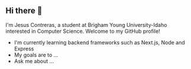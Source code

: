 ## Hi there 👋

I'm Jesus Contreras, a student at Brigham Young University-Idaho interested in Computer Science. Welcome to my GitHub profile!

- I'm currently learning backend frameworks such as Next.js, Node and Express
- My goals are to ...
- Ask me about ...
<!--
**JesusContreras26/JesusContreras26** is a ✨ _special_ ✨ repository because its `README.md` (this file) appears on your GitHub profile.

Here are some ideas to get you started:

- 🔭 I’m currently working on ...
- 🌱 I’m currently learning ...
- 👯 I’m looking to collaborate on ...
- 🤔 I’m looking for help with ...
- 💬 Ask me about ...
- 📫 How to reach me: ...
- 😄 Pronouns: ...
- ⚡ Fun fact: ...
-->
